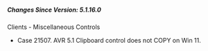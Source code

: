 ﻿<h5 id="SinceVersion">Changes Since Version: 5.1.16.0</h5>

<span class="changeNoteHeading"> Clients - Miscellaneous Controls</span>
<ul>
    <li>Case 21507. AVR 5.1 Clipboard control does not COPY on Win 11.</li>
</ul>
